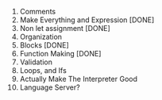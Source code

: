 1. Comments
2. Make Everything and Expression [DONE]
3. Non let assignment [DONE]
4. Organization
5. Blocks [DONE]
6. Function Making [DONE]
7. Validation
8. Loops, and Ifs
9. Actually Make The Interpreter Good
10. Language Server?
